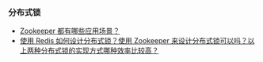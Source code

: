 ### 分布式锁
- [Zookeeper 都有哪些应用场景？](/docs/DistributedLock/zookeeper-application-scenarios.md)
- [使用 Redis 如何设计分布式锁？使用 Zookeeper 来设计分布式锁可以吗？以上两种分布式锁的实现方式哪种效率比较高？](/docs/DistributedLock/distributed-lock-redis-vs-zookeeper.md)